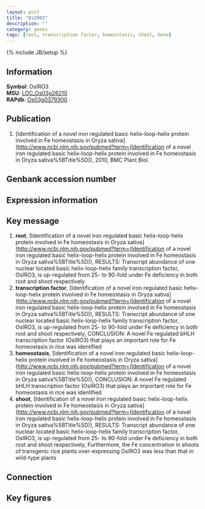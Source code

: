 ```yaml
---
layout: post
title: "OsIRO3"
description: ""
category: genes
tags: [root, transcription factor, homeostasis, shoot, Gene]
---
```

{% include JB/setup %}

## Information
__Symbol__: OsIRO3  
__MSU__: [LOC_Os03g26210](http://rice.plantbiology.msu.edu/cgi-bin/ORF_infopage.cgi?orf=LOC_Os03g26210)  
__RAPdb__: [Os03g0379300](http://rapdb.dna.affrc.go.jp/viewer/gbrowse_details/irgsp1?name=Os03g0379300)  

## Publication
1. [Identification of a novel iron regulated basic helix-loop-helix protein involved in Fe homeostasis in Oryza sativa](http://www.ncbi.nlm.nih.gov/pubmed?term=(Identification of a novel iron regulated basic helix-loop-helix protein involved in Fe homeostasis in Oryza sativa%5BTitle%5D)), 2010, BMC Plant Biol.

## Genbank accession number

## Expression information

## Key message
1. __root__, [Identification of a novel iron regulated basic helix-loop-helix protein involved in Fe homeostasis in Oryza sativa](http://www.ncbi.nlm.nih.gov/pubmed?term=(Identification of a novel iron regulated basic helix-loop-helix protein involved in Fe homeostasis in Oryza sativa%5BTitle%5D)),  RESULTS: Transcript abundance of one nuclear located basic helix-loop-helix family transcription factor, OsIRO3, is up-regulated from 25- to 90-fold under Fe deficiency in both root and shoot respectively
2. __transcription factor__, [Identification of a novel iron regulated basic helix-loop-helix protein involved in Fe homeostasis in Oryza sativa](http://www.ncbi.nlm.nih.gov/pubmed?term=(Identification of a novel iron regulated basic helix-loop-helix protein involved in Fe homeostasis in Oryza sativa%5BTitle%5D)),  RESULTS: Transcript abundance of one nuclear located basic helix-loop-helix family transcription factor, OsIRO3, is up-regulated from 25- to 90-fold under Fe deficiency in both root and shoot respectively, CONCLUSION: A novel Fe regulated bHLH transcription factor (OsIRO3) that plays an important role for Fe homeostasis in rice was identified
3. __homeostasis__, [Identification of a novel iron regulated basic helix-loop-helix protein involved in Fe homeostasis in Oryza sativa](http://www.ncbi.nlm.nih.gov/pubmed?term=(Identification of a novel iron regulated basic helix-loop-helix protein involved in Fe homeostasis in Oryza sativa%5BTitle%5D)),  CONCLUSION: A novel Fe regulated bHLH transcription factor (OsIRO3) that plays an important role for Fe homeostasis in rice was identified
4. __shoot__, [Identification of a novel iron regulated basic helix-loop-helix protein involved in Fe homeostasis in Oryza sativa](http://www.ncbi.nlm.nih.gov/pubmed?term=(Identification of a novel iron regulated basic helix-loop-helix protein involved in Fe homeostasis in Oryza sativa%5BTitle%5D)),  RESULTS: Transcript abundance of one nuclear located basic helix-loop-helix family transcription factor, OsIRO3, is up-regulated from 25- to 90-fold under Fe deficiency in both root and shoot respectively, Furthermore, the Fe concentration in shoots of transgenic rice plants over-expressing OsIRO3 was less than that in wild-type plants

## Connection

## Key figures


